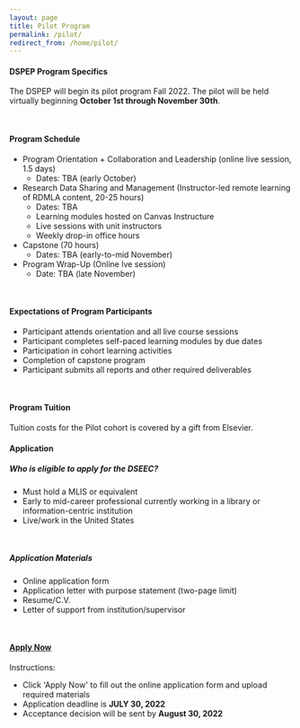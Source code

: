 ```yaml
---
layout: page
title: Pilot Program
permalink: /pilot/
redirect_from: /home/pilot/
---
```


#### DSPEP Program Specifics

The DSPEP will begin its pilot program Fall 2022. The pilot will be held virtually beginning **October 1st through November 30th**.

<br>

#### Program Schedule

* Program Orientation + Collaboration and Leadership (online live session, 1.5 days)
  * Dates: TBA (early October)
* Research Data Sharing and Management (Instructor-led remote learning of RDMLA content, 20-25 hours)
  * Dates: TBA
  * Learning modules hosted on Canvas Instructure
  * Live sessions with unit instructors
  * Weekly drop-in office hours
* Capstone (70 hours)
  * Dates: TBA (early-to-mid November) 
* Program Wrap-Up (Online lve session)
  * Date: TBA (late November)
<br>

#### Expectations of Program Participants

* Participant attends orientation and all live course sessions
* Participant completes self-paced learning modules by due dates
* Participation in cohort learning activities
* Completion of capstone program
* Participant submits all reports and other required deliverables
<br>

#### Program Tuition

Tuition costs for the Pilot cohort is covered by a gift from Elsevier.
<br>

#### Application

##### Who is eligible to apply for the DSEEC?

* Must hold a MLIS or equivalent
* Early to mid-career professional currently working in a library or information-centric institution
* Live/work in the United States
<br>

##### Application Materials

* Online application form
* Application letter with purpose statement (two-page limit)
* Resume/C.V.
* Letter of support from institution/supervisor
<br>

#### [Apply Now](https://simmons.co1.qualtrics.com/jfe/form/form/SV_3QR4NW50GwvLO5M)

Instructions:
  * Click 'Apply Now' to fill out the online application form and upload required materials
  * Application deadline is **JULY 30, 2022**
  * Acceptance decision will be sent by **August 30, 2022**
